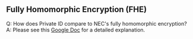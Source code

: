 ## Fully Homomorphic Encryption (FHE) 
Q: How does Private ID compare to NEC's fully homomorphic encryption? 
A: Please see this [Google Doc](https://docs.google.com/document/d/1WKGYexenR6RDIb5WgF4-eYAaQx_rz1p4yDpsqW-xGVI/edit?usp=sharing) for a detailed explanation. 

